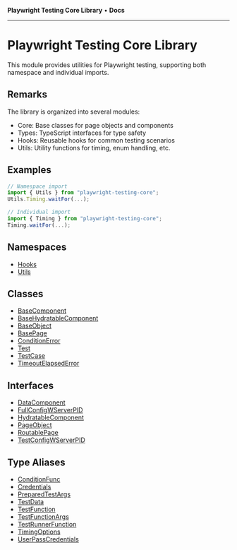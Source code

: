 **Playwright Testing Core Library** • **Docs**

***

# Playwright Testing Core Library

This module provides utilities for Playwright testing, supporting both namespace and individual imports.

## Remarks

The library is organized into several modules:
- Core: Base classes for page objects and components
- Types: TypeScript interfaces for type safety
- Hooks: Reusable hooks for common testing scenarios
- Utils: Utility functions for timing, enum handling, etc.

## Examples

```ts
// Namespace import
import { Utils } from "playwright-testing-core";
Utils.Timing.waitFor(...);
```

```ts
// Individual import
import { Timing } from "playwright-testing-core";
Timing.waitFor(...);
```

## Namespaces

- [Hooks](namespaces/Hooks/README.md)
- [Utils](namespaces/Utils/README.md)

## Classes

- [BaseComponent](classes/BaseComponent.md)
- [BaseHydratableComponent](classes/BaseHydratableComponent.md)
- [BaseObject](classes/BaseObject.md)
- [BasePage](classes/BasePage.md)
- [ConditionError](classes/ConditionError.md)
- [Test](classes/Test.md)
- [TestCase](classes/TestCase.md)
- [TimeoutElapsedError](classes/TimeoutElapsedError.md)

## Interfaces

- [DataComponent](interfaces/DataComponent.md)
- [FullConfigWServerPID](interfaces/FullConfigWServerPID.md)
- [HydratableComponent](interfaces/HydratableComponent.md)
- [PageObject](interfaces/PageObject.md)
- [RoutablePage](interfaces/RoutablePage.md)
- [TestConfigWServerPID](interfaces/TestConfigWServerPID.md)

## Type Aliases

- [ConditionFunc](type-aliases/ConditionFunc.md)
- [Credentials](type-aliases/Credentials.md)
- [PreparedTestArgs](type-aliases/PreparedTestArgs.md)
- [TestData](type-aliases/TestData.md)
- [TestFunction](type-aliases/TestFunction.md)
- [TestFunctionArgs](type-aliases/TestFunctionArgs.md)
- [TestRunnerFunction](type-aliases/TestRunnerFunction.md)
- [TimingOptions](type-aliases/TimingOptions.md)
- [UserPassCredentials](type-aliases/UserPassCredentials.md)
